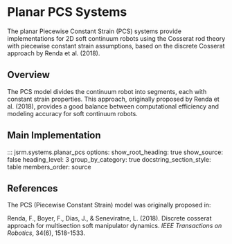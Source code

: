 # Planar PCS Systems

The planar Piecewise Constant Strain (PCS) systems provide implementations for 2D soft continuum robots using the Cosserat rod theory with piecewise constant strain assumptions, based on the discrete Cosserat approach by Renda et al. (2018).

## Overview

The PCS model divides the continuum robot into segments, each with constant strain properties. This approach, originally proposed by Renda et al. (2018), provides a good balance between computational efficiency and modeling accuracy for soft continuum robots.

## Main Implementation

::: jsrm.systems.planar_pcs
    options:
      show_root_heading: true
      show_source: false
      heading_level: 3
      group_by_category: true
      docstring_section_style: table
      members_order: source

## References

The PCS (Piecewise Constant Strain) model was originally proposed in:

Renda, F., Boyer, F., Dias, J., & Seneviratne, L. (2018). Discrete cosserat approach for multisection soft manipulator dynamics. *IEEE Transactions on Robotics*, 34(6), 1518-1533.
